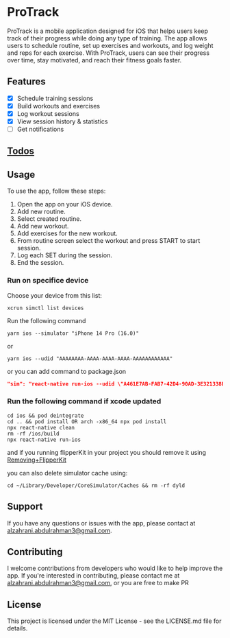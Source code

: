 # **ProTrack**

ProTrack is a mobile application designed for iOS that helps users keep track of their progress while doing any type of training. The app allows users to schedule routine, set up exercises and workouts, and log weight and reps for each exercise. With ProTrack, users can see their progress over time, stay motivated, and reach their fitness goals faster.

## Features

- [x] Schedule training sessions
- [x] Build workouts and exercises
- [x] Log workout sessions
- [x] View session history & statistics
- [ ] Get notifications

## [Todos](./TODO.md)

## Usage

To use the app, follow these steps:

1. Open the app on your iOS device.
1. Add new routine.
1. Select created routine.
1. Add new workout.
1. Add exercises for the new workout.
1. From routine screen select the workout and press START to start session.
1. Log each SET during the session.
1. End the session.

### Run on specifice device

Choose your device from this list:

```terminal
xcrun simctl list devices
```

Run the following command

```terminal
yarn ios --simulator "iPhone 14 Pro (16.0)"
```

or

```terminal
yarn ios --udid "AAAAAAAA-AAAA-AAAA-AAAA-AAAAAAAAAAAA"
```

or you can add command to package.json

```json
"sim": "react-native run-ios --udid \"A461E7AB-FAB7-42D4-90AD-3E321338E887\""
```

### Run the following command if xcode updated

```console
cd ios && pod deintegrate
cd .. && pod install OR arch -x86_64 npx pod install
npx react-native clean
rm -rf /ios/build
npx react-native run-ios
```

and if you running flipperKit in your project you should remove it using [Removing+FlipperKit](./RemoveFlipperKit.md)

you can also delete simulator cache using:

```terminal
cd ~/Library/Developer/CoreSimulator/Caches && rm -rf dyld
```

## Support

If you have any questions or issues with the app, please contact at alzahrani.abdulrahman3@gmail.com.

## Contributing

I welcome contributions from developers who would like to help improve the app. If you're interested in contributing, please contact me at alzahrani.abdulrahman3@gmail.com, or you are free to make PR

## License

This project is licensed under the MIT License - see the LICENSE.md file for details.
